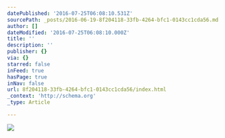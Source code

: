 ```yaml
---
datePublished: '2016-07-25T06:08:10.531Z'
sourcePath: _posts/2016-06-19-8f204118-33fb-4264-bfc1-0143cc1cda56.md
author: []
dateModified: '2016-07-25T06:08:10.000Z'
title: ''
description: ''
publisher: {}
via: {}
starred: false
inFeed: true
hasPage: true
inNav: false
url: 8f204118-33fb-4264-bfc1-0143cc1cda56/index.html
_context: 'http://schema.org'
_type: Article

---
```

![](https://the-grid-user-content.s3-us-west-2.amazonaws.com/cbb73717-074c-4185-9473-5bf678010051.jpg)